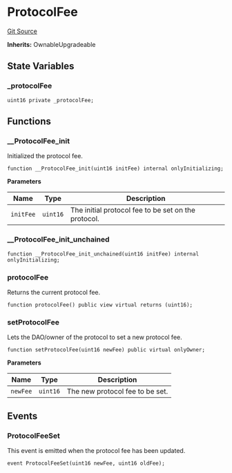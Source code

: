 # ProtocolFee
[Git Source](https://github.com/teller-protocol/teller-protocol-v2/blob/f4bf5a00ae7113b0344876c13db9b3dd705154f6/contracts/ProtocolFee.sol)

**Inherits:**
OwnableUpgradeable


## State Variables
### _protocolFee

```solidity
uint16 private _protocolFee;
```


## Functions
### __ProtocolFee_init

Initialized the protocol fee.


```solidity
function __ProtocolFee_init(uint16 initFee) internal onlyInitializing;
```
**Parameters**

|Name|Type|Description|
|----|----|-----------|
|`initFee`|`uint16`|The initial protocol fee to be set on the protocol.|


### __ProtocolFee_init_unchained


```solidity
function __ProtocolFee_init_unchained(uint16 initFee) internal onlyInitializing;
```

### protocolFee

Returns the current protocol fee.


```solidity
function protocolFee() public view virtual returns (uint16);
```

### setProtocolFee

Lets the DAO/owner of the protocol to set a new protocol fee.


```solidity
function setProtocolFee(uint16 newFee) public virtual onlyOwner;
```
**Parameters**

|Name|Type|Description|
|----|----|-----------|
|`newFee`|`uint16`|The new protocol fee to be set.|


## Events
### ProtocolFeeSet
This event is emitted when the protocol fee has been updated.


```solidity
event ProtocolFeeSet(uint16 newFee, uint16 oldFee);
```

